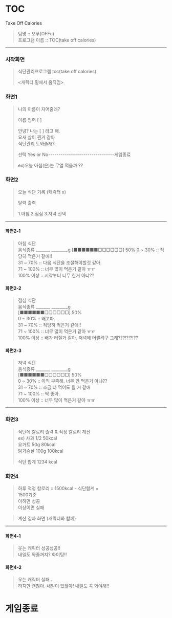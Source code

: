 # TOC
Take Off Calories
>
>
>팀명 :: 오푸(OFFu)   
>프로그램 이름 ::  TOC(take off calories)

***

### 시작화면
>식단관리프로그램 toc(take off calories)
>
><캐릭터 밑에서 움직임>

### 화면1

>나의 이름이 지어줄래?
>
>이름 입력 [          ]
>
>안녕? 나는 [       ] 라고 해.   
>요새 살이 찐거 같아    
>식단관리 도와줄래?   
>
>선택 Yes or No--------------------------------게임종료
>
>
>ex)오늘 아침(은)는 무얼 먹을까 ??

### 화면2
>오늘 식단 기록 (캐릭터 x)
> 
>달력 출력
>
>1.아침 2.점심 3.저녁 선택   

* * *

#### 화면2-1
>아침 식단   
>음식종류 _______  ________g
>[■■■■■■□□□□□□] 50%
>0 ~ 30% :: 적당히 먹은거 같애!!   
>31 ~ 70% :: 다음 식단을 조절해야할것 같아.   
>71 ~ 100% :: 너무 많이 먹은거 같아 ㅠㅠ   
>100% 이상 :: 시작부터 너무 한거 아냐?? 

#### 화면2-2
>점심 식단   
>음식종류 _______  ________g   
>[■■■■■■□□□□□□] 50%   
>0 ~ 30% :: 배고파.    
>31 ~ 70% :: 적당히 먹은거 같애!!   
>71 ~ 100% :: 너무 많이 먹은거 같아 ㅠㅠ   
>100% 이상 :: 배가 터질거 같아. 저녁에 어쩔려구 그래???!?!?!??   

#### 화면2-3
>저녁 식단   
>음식종류 _______  ________g   
>[■■■■■■□□□□□□] 50%   
>0 ~ 30% :: 아직 부족해. 너무 안 먹은거 아냐??   
>31 ~ 70% :: 조금 더 먹어도 될 거 같애    
>71 ~ 100% :: 딱 좋아.    
>100% 이상 :: 너무 많이 먹은거 같아 ㅠㅠ   

* * *

### 화면3

>식단에 칼로리 출력 &  적정 칼로리 계산   
>ex) 사과 1/2 50kcal   
>    요거트 50g 80kcal   
>    닭가슴살 100g 100kcal   
>
>    식단 합계 1234 kcal   

### 화면4

>하루 적정 칼로리 :: 1500kcal - 식단합계 =   
>1500기준   
>이하면 성공   
>이상이면 실패   

>계산 결과 화면 (캐릭터와 함께)   

* * *

#### 화면4-1
>웃는 캐릭터 성공성공!!   
>내일도 와줄꺼지? 화이팅!!   
#### 화면4-2
>우는 캐릭터 실패..    
>하지만 괜찮아. 내일이 있잖아! 내일도 꼭 와야해!!   

# 게임종료
